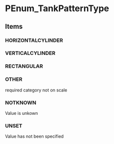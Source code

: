 # PEnum_TankPatternType

## Items

### HORIZONTALCYLINDER


### VERTICALCYLINDER


### RECTANGULAR


### OTHER
required category not on scale

### NOTKNOWN
Value is unkown

### UNSET
Value has not been specified
